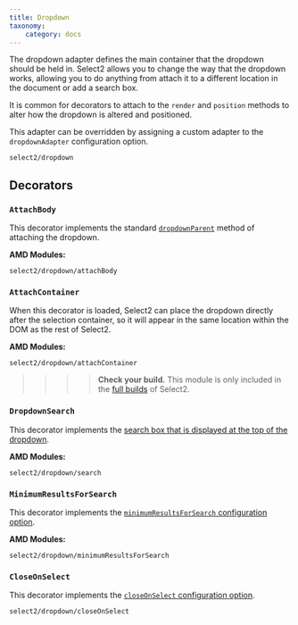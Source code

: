 ```yaml
---
title: Dropdown
taxonomy:
    category: docs
---
```


The dropdown adapter defines the main container that the dropdown should be held in. Select2 allows you to change the way that the dropdown works, allowing you to do anything from attach it to a different location in the document or add a search box.

It is common for decorators to attach to the `render` and `position` methods to alter how the dropdown is altered and positioned.

This adapter can be overridden by assigning a custom adapter to the `dropdownAdapter` configuration option.

`select2/dropdown`

## Decorators

### `AttachBody`

This decorator implements the standard [`dropdownParent`](/dropdown#dropdown-placement) method of attaching the dropdown.

**AMD Modules:**

`select2/dropdown/attachBody`

### `AttachContainer`

When this decorator is loaded, Select2 can place the dropdown directly after the selection container, so it will appear in the same location within the DOM as the rest of Select2.

**AMD Modules:**

`select2/dropdown/attachContainer`

> > > > **Check your build.** This module is only included in the [full builds](/getting-started/builds-and-modules) of Select2.

### `DropdownSearch`

This decorator implements the [search box that is displayed at the top of the dropdown](/searching).

**AMD Modules:**

`select2/dropdown/search`

### `MinimumResultsForSearch`

This decorator implements the [`minimumResultsForSearch` configuration option](/searching#limiting-display-of-the-search-box-to-large-result-sets).

**AMD Modules:**

`select2/dropdown/minimumResultsForSearch`

### `CloseOnSelect`

This decorator implements the [`closeOnSelect` configuration option](/dropdown#forcing-the-dropdown-to-remain-open-after-selection).

`select2/dropdown/closeOnSelect`
